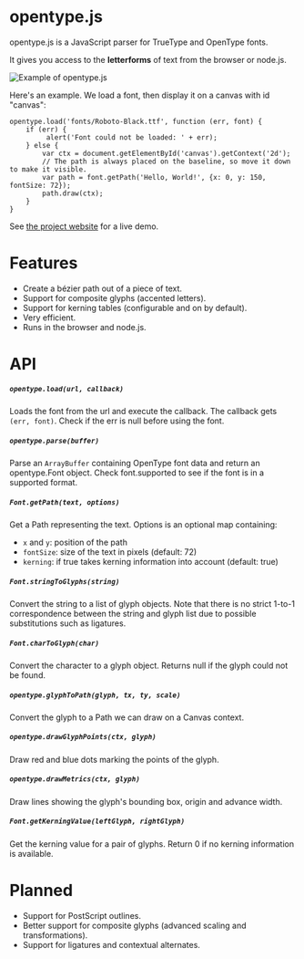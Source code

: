 opentype.js
===========
opentype.js is a JavaScript parser for TrueType and OpenType fonts.

It gives you access to the <strong>letterforms</strong> of text from the browser or node.js.

![Example of opentype.js](https://raw.github.com/nodebox/opentype.js/master/g/hello-world.png)

Here's an example. We load a font, then display it on a canvas with id "canvas":

    opentype.load('fonts/Roboto-Black.ttf', function (err, font) {
        if (err) {
             alert('Font could not be loaded: ' + err);
        } else {
            var ctx = document.getElementById('canvas').getContext('2d');
            // The path is always placed on the baseline, so move it down to make it visible.
            var path = font.getPath('Hello, World!', {x: 0, y: 150, fontSize: 72});
            path.draw(ctx);
        }
    }

See [the project website](http://nodebox.github.io/opentype.js/) for a live demo.

Features
========
* Create a bézier path out of a piece of text.
* Support for composite glyphs (accented letters).
* Support for kerning tables (configurable and on by default).
* Very efficient.
* Runs in the browser and node.js.

API
===
##### `opentype.load(url, callback)`
Loads the font from the url and execute the callback. The callback gets `(err, font)`. Check if the err is null
before using the font.

##### `opentype.parse(buffer)`
Parse an `ArrayBuffer` containing OpenType font data and return an opentype.Font object. Check font.supported
to see if the font is in a supported format.

##### `Font.getPath(text, options)`
Get a Path representing the text. Options is an optional map containing:
* `x` and `y`: position of the path
* `fontSize`: size of the text in pixels (default: 72)
* `kerning`: if true takes kerning information into account (default: true)

##### `Font.stringToGlyphs(string)`
Convert the string to a list of glyph objects.
Note that there is no strict 1-to-1 correspondence between the string and glyph list due to 
possible substitutions such as ligatures.

##### `Font.charToGlyph(char)`
Convert the character to a glyph object. Returns null if the glyph could not be found.

##### `opentype.glyphToPath(glyph, tx, ty, scale)`
Convert the glyph to a Path we can draw on a Canvas context.

##### `opentype.drawGlyphPoints(ctx, glyph)`
Draw red and blue dots marking the points of the glyph.

##### `opentype.drawMetrics(ctx, glyph)`
Draw lines showing the glyph's bounding box, origin and advance width.

##### `Font.getKerningValue(leftGlyph, rightGlyph)`
Get the kerning value for a pair of glyphs. Return 0 if no kerning information is available.


Planned
=======
* Support for PostScript outlines.
* Better support for composite glyphs (advanced scaling and transformations).
* Support for ligatures and contextual alternates.

